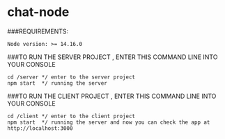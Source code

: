 # chat-node
###REQUIREMENTS:
```
Node version: >= 14.16.0
```
###TO RUN THE SERVER PROJECT , ENTER THIS COMMAND LINE INTO YOUR CONSOLE
```
cd /server */ enter to the server project
npm start  */ running the server 
```

###TO RUN THE CLIENT PROJECT , ENTER THIS COMMAND LINE INTO YOUR CONSOLE
```
cd /client */ enter to the client project
npm start  */ running the server and now you can check the app at http://localhost:3000 
```

